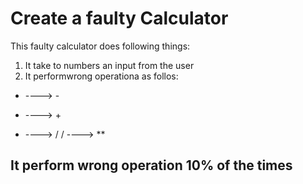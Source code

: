 # Create a faulty Calculator

This faulty calculator does following things:

1. It take to numbers an input from the user
2. It performwrong operationa as follos:
 + ----> -
 * ----> +
 - ----> /
 / ----> **

## It perform wrong operation 10% of the times  












